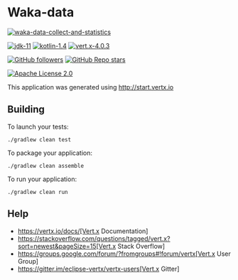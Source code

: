 # Waka-data

[![waka-data-collect-and-statistics](https://github.com/manerfan/waka-data/actions/workflows/main.yml/badge.svg)](https://github.com/manerfan/waka-data/actions/workflows/main.yml)

[![jdk-11](https://img.shields.io/badge/jdk-11-informational)](http://openjdk.java.net/projects/jdk/11)
[![kotlin-1.4](https://img.shields.io/badge/kotlin-1.5-green)](https://kotlinlang.org)
[![vert.x-4.0.3](https://img.shields.io/badge/vert.x-4.1.1-purple.svg)](https://vertx.io)

[![GitHub followers](https://img.shields.io/github/followers/manerfan?style=social)](https://github.com/manerfan)
[![GitHub Repo stars](https://img.shields.io/github/stars/manerfan/waka-data?style=social)](https://github.com/manerfan/waka-data)

[![Apache License 2.0](https://img.shields.io/github/license/manerfan/waka-data)](https://github.com/manerfan/waka-data/blob/main/LICENSE)

This application was generated using http://start.vertx.io

## Building

To launch your tests:
```
./gradlew clean test
```

To package your application:
```
./gradlew clean assemble
```

To run your application:
```
./gradlew clean run
```

## Help

* https://vertx.io/docs/[Vert.x Documentation]
* https://stackoverflow.com/questions/tagged/vert.x?sort=newest&pageSize=15[Vert.x Stack Overflow]
* https://groups.google.com/forum/?fromgroups#!forum/vertx[Vert.x User Group]
* https://gitter.im/eclipse-vertx/vertx-users[Vert.x Gitter]


